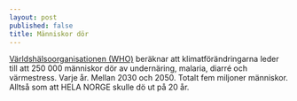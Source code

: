 ```yaml
---
layout: post
published: false
title: Människor dör
---
```


[Världshälsoorganisationen (WHO)](http://www.who.int/mediacentre/factsheets/fs266/en/) beräknar att klimatförändringarna leder till att 250 000 människor dör av undernäring, malaria, diarré och värmestress. Varje år. Mellan 2030 och 2050. Totalt fem miljoner människor. Alltså som att HELA NORGE skulle dö ut på 20 år.
